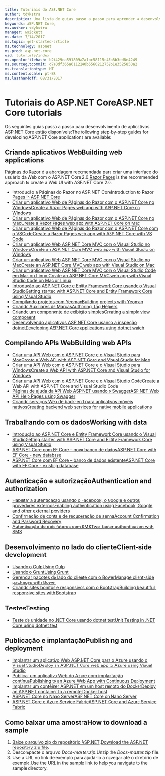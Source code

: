 ```yaml
---
title: Tutoriais do ASP.NET Core
author: tdykstra
description: Uma lista de guias passo a passo para aprender a desenvolver aplicativos ASP.NET Core.
keywords: ASP.NET Core,
ms.author: tdykstra
manager: wpickett
ms.date: 7/14/2017
ms.topic: get-started-article
ms.technology: aspnet
ms.prod: asp.net-core
uid: tutorials/index
ms.openlocfilehash: b2b429ea591809a7a1bc58115c48b8b3ed8e4249
ms.sourcegitcommit: d7e0df365a6112240b5560212759b1e3525850a2
ms.translationtype: HT
ms.contentlocale: pt-BR
ms.lasthandoff: 08/31/2017
---
```

# <a name="aspnet-core-tutorials"></a><span data-ttu-id="361b1-104">Tutoriais do ASP.NET Core</span><span class="sxs-lookup"><span data-stu-id="361b1-104">ASP.NET Core tutorials</span></span>

<span data-ttu-id="361b1-105">Os seguintes guias passo a passo para desenvolvimento de aplicativos ASP.NET Core estão disponíveis:</span><span class="sxs-lookup"><span data-stu-id="361b1-105">The following step-by-step guides for developing ASP.NET Core applications are available:</span></span>

## <a name="building-web-applications"></a><span data-ttu-id="361b1-106">Criando aplicativos Web</span><span class="sxs-lookup"><span data-stu-id="361b1-106">Building web applications</span></span>

<span data-ttu-id="361b1-107">[Páginas do Razor](xref:mvc/razor-pages/index) é a abordagem recomendada para criar uma interface do usuário da Web com o ASP.NET Core 2.0.</span><span class="sxs-lookup"><span data-stu-id="361b1-107">[Razor Pages](xref:mvc/razor-pages/index) is the recommended approach to create a Web UI with ASP.NET Core 2.0.</span></span>

* [<span data-ttu-id="361b1-108">Introdução a Páginas do Razor no ASP.NET Core</span><span class="sxs-lookup"><span data-stu-id="361b1-108">Introduction to Razor Pages in ASP.NET Core</span></span>](xref:mvc/razor-pages/index)
* [<span data-ttu-id="361b1-109">Criar um aplicativo Web de Páginas do Razor com o ASP.NET Core no Windows</span><span class="sxs-lookup"><span data-stu-id="361b1-109">Create a Razor Pages web app with ASP.NET Core on Windows</span></span>](xref:tutorials/razor-pages/index)
* [<span data-ttu-id="361b1-110">Criar um aplicativo Web de Páginas do Razor com o ASP.NET Core no Mac</span><span class="sxs-lookup"><span data-stu-id="361b1-110">Create a Razor Pages web app with ASP.NET Core on Mac</span></span>](xref:tutorials/razor-pages-mac/index)  
* [<span data-ttu-id="361b1-111">Criar um aplicativo Web de Páginas do Razor com o ASP.NET Core com o VSCode</span><span class="sxs-lookup"><span data-stu-id="361b1-111">Create a Razor Pages web app with ASP.NET Core with VS Code</span></span>](xref:tutorials/razor-pages-vsc/index) 
* [<span data-ttu-id="361b1-112">Criar um aplicativo Web ASP.NET Core MVC com o Visual Studio no Windows</span><span class="sxs-lookup"><span data-stu-id="361b1-112">Create an ASP.NET Core MVC web app with Visual Studio on Windows</span></span>](first-mvc-app/index.md)
* [<span data-ttu-id="361b1-113">Criar um aplicativo Web ASP.NET Core MVC com o Visual Studio no Mac</span><span class="sxs-lookup"><span data-stu-id="361b1-113">Create an ASP.NET Core MVC web app with Visual Studio on Mac</span></span>](first-mvc-app-mac/index.md)
* [<span data-ttu-id="361b1-114">Criar um aplicativo Web ASP.NET Core MVC com o Visual Studio Code em Mac ou Linux </span><span class="sxs-lookup"><span data-stu-id="361b1-114">Create an ASP.NET Core MVC web app with Visual Studio Code on Mac or Linux </span></span>](first-mvc-app-xplat/index.md)
* [<span data-ttu-id="361b1-115">Introdução ao ASP.NET Core e Entity Framework Core usando o Visual Studio</span><span class="sxs-lookup"><span data-stu-id="361b1-115">Getting started with ASP.NET Core and Entity Framework Core using Visual Studio</span></span>](../data/ef-mvc/index.md)
* [<span data-ttu-id="361b1-116">Compilando projetos com Yeoman</span><span class="sxs-lookup"><span data-stu-id="361b1-116">Building projects with Yeoman</span></span>](../client-side/yeoman.md)
* [<span data-ttu-id="361b1-117">Criando Auxiliares de Marcas</span><span class="sxs-lookup"><span data-stu-id="361b1-117">Authoring Tag Helpers</span></span>](../mvc/views/tag-helpers/authoring.md)
* [<span data-ttu-id="361b1-118">Criando um componente de exibição simples</span><span class="sxs-lookup"><span data-stu-id="361b1-118">Creating a simple view component</span></span>](../mvc/views/view-components.md#walkthrough-creating-a-simple-view-component)
* [<span data-ttu-id="361b1-119">Desenvolvendo aplicativos ASP.NET Core usando a inspeção dotnet</span><span class="sxs-lookup"><span data-stu-id="361b1-119">Developing ASP.NET Core applications using dotnet watch</span></span>](dotnet-watch.md)

## <a name="building-web-apis"></a><span data-ttu-id="361b1-120">Compilando APIs Web</span><span class="sxs-lookup"><span data-stu-id="361b1-120">Building web APIs</span></span>
* [<span data-ttu-id="361b1-121">Criar uma API Web com o ASP.NET Core e o Visual Studio para Mac</span><span class="sxs-lookup"><span data-stu-id="361b1-121">Create a Web API with ASP.NET Core and Visual Studio for Mac</span></span>](xref:tutorials/first-web-api-mac)
* [<span data-ttu-id="361b1-122">Criar uma API Web com o ASP.NET Core e o Visual Studio para Windows</span><span class="sxs-lookup"><span data-stu-id="361b1-122">Create a Web API with ASP.NET Core and Visual Studio for Windows</span></span>](first-web-api.md)
* [<span data-ttu-id="361b1-123">Criar uma API Web com o ASP.NET Core e o Visual Studio Code</span><span class="sxs-lookup"><span data-stu-id="361b1-123">Create a Web API with ASP.NET Core and Visual Studio Code</span></span>](web-api-vsc.md)
* [<span data-ttu-id="361b1-124">Páginas de ajuda da API Web ASP.NET usando o Swagger</span><span class="sxs-lookup"><span data-stu-id="361b1-124">ASP.NET Web API Help Pages using Swagger</span></span>](web-api-help-pages-using-swagger.md)
* [<span data-ttu-id="361b1-125">Criando serviços Web de back-end para aplicativos móveis nativos</span><span class="sxs-lookup"><span data-stu-id="361b1-125">Creating backend web services for native mobile applications</span></span>](../mobile/native-mobile-backend.md)

## <a name="working-with-data"></a><span data-ttu-id="361b1-126">Trabalhando com os dados</span><span class="sxs-lookup"><span data-stu-id="361b1-126">Working with data</span></span>
* [<span data-ttu-id="361b1-127">Introdução ao ASP.NET Core e Entity Framework Core usando o Visual Studio</span><span class="sxs-lookup"><span data-stu-id="361b1-127">Getting started with ASP.NET Core and Entity Framework Core using Visual Studio</span></span>](../data/ef-mvc/index.md)
* [<span data-ttu-id="361b1-128">ASP.NET Core com EF Core – novo banco de dados</span><span class="sxs-lookup"><span data-stu-id="361b1-128">ASP.NET Core with EF Core - new database</span></span>](https://docs.microsoft.com/ef/core/get-started/aspnetcore/new-db)
* [<span data-ttu-id="361b1-129">ASP.NET Core com EF Core – banco de dados existente</span><span class="sxs-lookup"><span data-stu-id="361b1-129">ASP.NET Core with EF Core - existing database</span></span>](https://docs.microsoft.com/ef/core/get-started/aspnetcore/existing-db)

## <a name="authentication-and-authorization"></a><span data-ttu-id="361b1-130">Autenticação e autorização</span><span class="sxs-lookup"><span data-stu-id="361b1-130">Authentication and authorization</span></span>
* [<span data-ttu-id="361b1-131">Habilitar a autenticação usando o Facebook, o Google e outros provedores externos</span><span class="sxs-lookup"><span data-stu-id="361b1-131">Enabling authentication using Facebook, Google and other external providers</span></span>](../security/authentication/social/index.md)
* [<span data-ttu-id="361b1-132">Confirmação de conta e de recuperação de senha</span><span class="sxs-lookup"><span data-stu-id="361b1-132">Account Confirmation and Password Recovery</span></span>](../security/authentication/accconfirm.md)
* [<span data-ttu-id="361b1-133">Autenticação de dois fatores com SMS</span><span class="sxs-lookup"><span data-stu-id="361b1-133">Two-factor authentication with SMS</span></span>](../security/authentication/2fa.md)

## <a name="client-side-development"></a><span data-ttu-id="361b1-134">Desenvolvimento no lado do cliente</span><span class="sxs-lookup"><span data-stu-id="361b1-134">Client-side development</span></span>
* [<span data-ttu-id="361b1-135">Usando o Gulp</span><span class="sxs-lookup"><span data-stu-id="361b1-135">Using Gulp</span></span>](../client-side/using-gulp.md)
* [<span data-ttu-id="361b1-136">Usando o Grunt</span><span class="sxs-lookup"><span data-stu-id="361b1-136">Using Grunt</span></span>](../client-side/using-grunt.md)
* [<span data-ttu-id="361b1-137">Gerenciar pacotes do lado do cliente com o Bower</span><span class="sxs-lookup"><span data-stu-id="361b1-137">Manage client-side packages with Bower</span></span>](../client-side/bower.md)
* [<span data-ttu-id="361b1-138">Criando sites bonitos e responsivos com o Bootstrap</span><span class="sxs-lookup"><span data-stu-id="361b1-138">Building beautiful, responsive sites with Bootstrap</span></span>](../client-side/bootstrap.md)

## <a name="testing"></a><span data-ttu-id="361b1-139">Testes</span><span class="sxs-lookup"><span data-stu-id="361b1-139">Testing</span></span>
* [<span data-ttu-id="361b1-140">Teste de unidade no .NET Core usando dotnet test</span><span class="sxs-lookup"><span data-stu-id="361b1-140">Unit Testing in .NET Core using dotnet test</span></span>](https://docs.microsoft.com/dotnet/articles/core/testing/unit-testing-with-dotnet-test)

## <a name="publishing-and-deployment"></a><span data-ttu-id="361b1-141">Publicação e implantação</span><span class="sxs-lookup"><span data-stu-id="361b1-141">Publishing and deployment</span></span>
* [<span data-ttu-id="361b1-142">Implantar um aplicativo Web ASP.NET Core para o Azure usando o Visual Studio</span><span class="sxs-lookup"><span data-stu-id="361b1-142">Deploy an ASP.NET Core web app to Azure using Visual Studio</span></span>](publish-to-azure-webapp-using-vs.md)
* [<span data-ttu-id="361b1-143">Publicar um aplicativo Web do Azure com implantação contínua</span><span class="sxs-lookup"><span data-stu-id="361b1-143">Publishing to an Azure Web App with Continuous Deployment</span></span>](../publishing/azure-continuous-deployment.md)
* [<span data-ttu-id="361b1-144">Implantar um contêiner ASP.NET em um host remoto do Docker</span><span class="sxs-lookup"><span data-stu-id="361b1-144">Deploy an ASP.NET container to a remote Docker host</span></span>](https://docs.microsoft.com/azure/vs-azure-tools-docker-hosting-web-apps-in-docker)
* [<span data-ttu-id="361b1-145">ASP.NET Core no Nano Server</span><span class="sxs-lookup"><span data-stu-id="361b1-145">ASP.NET Core on Nano Server</span></span>](nano-server.md)
* [<span data-ttu-id="361b1-146">ASP.NET Core e Azure Service Fabric</span><span class="sxs-lookup"><span data-stu-id="361b1-146">ASP.NET Core and Azure Service Fabric</span></span>](https://docs.microsoft.com/azure/service-fabric/service-fabric-add-a-web-frontend)

<a name="download"></a> 
## <a name="how-to-download-a-sample"></a><span data-ttu-id="361b1-147">Como baixar uma amostra</span><span class="sxs-lookup"><span data-stu-id="361b1-147">How to download a sample</span></span>
1. <span data-ttu-id="361b1-148">[Baixe o arquivo zip do repositório ASP.NET](https://github.com/aspnet/docs/archive/master.zip).</span><span class="sxs-lookup"><span data-stu-id="361b1-148">[Download the ASP.NET repository zip file](https://github.com/aspnet/docs/archive/master.zip).</span></span>
1. <span data-ttu-id="361b1-149">Descompacte o arquivo *Docs-master.zip*.</span><span class="sxs-lookup"><span data-stu-id="361b1-149">Unzip the *Docs-master.zip* file.</span></span>
1. <span data-ttu-id="361b1-150">Use a URL no link de exemplo para ajudá-lo a navegar até o diretório de exemplo.</span><span class="sxs-lookup"><span data-stu-id="361b1-150">Use the URL in the sample link to help you navigate to the sample directory.</span></span> 

